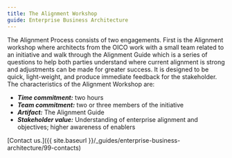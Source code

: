 ```yaml
---
title: The Alignment Workshop
guide: Enterprise Business Architecture
---
```


The Alignment Process consists of two engagements. First is the Alignment workshop where architects from the OICO work with a small team related to an initiative and walk through the Alignment Guide which is a series of questions to help both parties understand where current alignment is strong and adjustments can be made for greater success. It is designed to be quick, light-weight, and produce immediate feedback for the stakeholder. The characteristics of the Alignment Workshop are:

* **_Time commitment:_** two hours
* **_Team commitment:_** two or three members of the initiative
* **_Artifact:_** The Alignment Guide
* **_Stakeholder value:_** Understanding of enterprise alignment and objectives; higher awareness of enablers

[Contact us.]({{ site.baseurl }}/_guides/enterprise-business-architecture/99-contacts)
